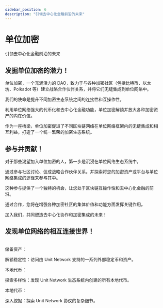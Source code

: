 ```yaml
---
sidebar_position: 6
description: "引领去中心化金融前沿的未来"
---
```


# 单位加密

引领去中心化金融前沿的未来

## 发掘单位加密的潜力！

单位加密，一个充满活力的 DAO，致力于与各种加密社区（包括比特币、以太坊、Polkadot 等）建立战略合作伙伴关系，并将它们无缝集成到单位网络中。

我们的使命是提升不同加密生态系统之间的连接性和互操作性。

利用单位网络强大的代币化和去中心化金融功能，单位加密解锁并放大各种加密资产的内在价值。

作为一座桥梁，单位加密促进了不同区块链网络在单位网络框架内的无缝集成和相互利益，打造了一个统一繁荣的加密生态系统。

## 参与并贡献！

对于那些渴望加入单位加密的人，第一步是沉浸在单位网络生态系统中。

通过参与社区讨论、促成战略合作伙伴关系，并探索将您的加密资产或平台与单位网络集成的途径来参与其中。

这种参与提供了一个独特的机会，让您处于区块链互操作性和去中心化金融的前沿。

通过合作，您将在增强各种加密社区的集体价值和功能方面发挥关键作用。

加入我们，共同塑造去中心化协作和加密集成的未来！

## 发现单位网络的相互连接世界！

<br />

<div class="docs-grid-alt">
  <div class="docs-card-alt">
    <div class="docs-card-alt-header">
      <span>储备资产：</span>
    </div>
    <div class="docs-card-alt-description">
      <p>
        解锁稳定性：访问由 Unit Network 支持的一系列外部稳定币和资产。
      </p>
    </div>
  </div>
  <div class="docs-card-alt">
    <div class="docs-card-alt-header">
      <span>本地代币：</span>
    </div>
    <div class="docs-card-alt-description">
      <p>
        探索多样性：发现 Unit Network 生态系统内创建的所有本地代币。
      </p>
    </div>
  </div>
  <div class="docs-card-alt">
    <div class="docs-card-alt-header">
      <span>本地代币：</span>
    </div>
    <div class="docs-card-alt-description">
      <p>
        深入挖掘：探索 Unit Network 协议的复杂细节。
      </p>
    </div>
  </div>
</div>
